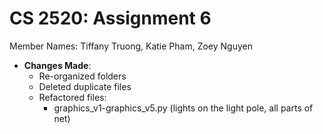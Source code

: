 # CS 2520: Assignment 6 

Member Names:
Tiffany Truong, Katie Pham, Zoey Nguyen
- **Changes Made**: 
  - Re-organized folders
  - Deleted duplicate files
  - Refactored files:
    - graphics_v1-graphics_v5.py (lights on the light pole, all parts of net)

